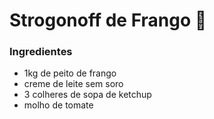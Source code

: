 

# Strogonoff de Frango :chicken:

### Ingredientes

- 1kg de peito de frango
- creme de leite sem soro
- 3 colheres de sopa de ketchup
- molho de tomate

